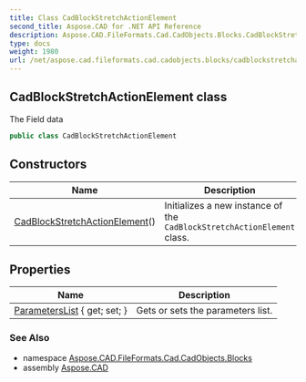 ```yaml
---
title: Class CadBlockStretchActionElement
second_title: Aspose.CAD for .NET API Reference
description: Aspose.CAD.FileFormats.Cad.CadObjects.Blocks.CadBlockStretchActionElement class. The Field data
type: docs
weight: 1980
url: /net/aspose.cad.fileformats.cad.cadobjects.blocks/cadblockstretchactionelement/
---
```

## CadBlockStretchActionElement class

The Field data

```csharp
public class CadBlockStretchActionElement
```

## Constructors

| Name | Description |
| --- | --- |
| [CadBlockStretchActionElement](cadblockstretchactionelement/)() | Initializes a new instance of the `CadBlockStretchActionElement` class. |

## Properties

| Name | Description |
| --- | --- |
| [ParametersList](../../aspose.cad.fileformats.cad.cadobjects.blocks/cadblockstretchactionelement/parameterslist/) { get; set; } | Gets or sets the parameters list. |

### See Also

* namespace [Aspose.CAD.FileFormats.Cad.CadObjects.Blocks](../../aspose.cad.fileformats.cad.cadobjects.blocks/)
* assembly [Aspose.CAD](../../)


